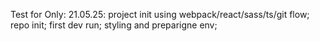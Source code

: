 Test for Only:
21.05.25:
project init using webpack/react/sass/ts/git flow; repo init; first dev run; styling and preparigne env;
